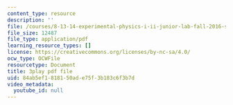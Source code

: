 ```yaml
---
content_type: resource
description: ''
file: /courses/8-13-14-experimental-physics-i-ii-junior-lab-fall-2016-spring-2017/84ab5ef1818150ade75f3b183c6f3b7d_kHPWYeJ1ISI.pdf
file_size: 12487
file_type: application/pdf
learning_resource_types: []
license: https://creativecommons.org/licenses/by-nc-sa/4.0/
ocw_type: OCWFile
resourcetype: Document
title: 3play pdf file
uid: 84ab5ef1-8181-50ad-e75f-3b183c6f3b7d
video_metadata:
  youtube_id: null
---
```

